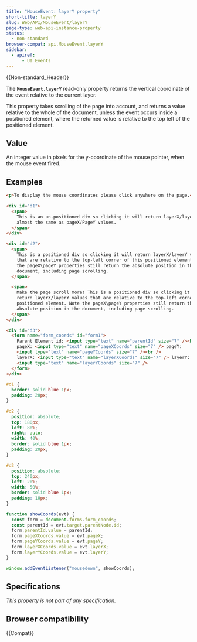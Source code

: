 ```yaml
---
title: "MouseEvent: layerY property"
short-title: layerY
slug: Web/API/MouseEvent/layerY
page-type: web-api-instance-property
status:
  - non-standard
browser-compat: api.MouseEvent.layerY
sidebar:
  - apiref:
      - UI Events
---
```


{{Non-standard_Header}}

The **`MouseEvent.layerY`** read-only property returns the
vertical coordinate of the event relative to the current layer.

This property takes scrolling of the page into account, and returns a value relative to
the whole of the document, unless the event occurs inside a positioned element, where
the returned value is relative to the top left of the positioned element.

## Value

An integer value in pixels for the y-coordinate of the mouse pointer, when the mouse event fired.

## Examples

```html
<p>To display the mouse coordinates please click anywhere on the page.</p>

<div id="d1">
  <span>
    This is an un-positioned div so clicking it will return layerX/layerY values
    almost the same as pageX/PageY values.
  </span>
</div>

<div id="d2">
  <span>
    This is a positioned div so clicking it will return layerX/layerY values
    that are relative to the top-left corner of this positioned element. Note
    the pageX\pageY properties still return the absolute position in the
    document, including page scrolling.
  </span>

  <span>
    Make the page scroll more! This is a positioned div so clicking it will
    return layerX/layerY values that are relative to the top-left corner of this
    positioned element. Note the pageX\pageY properties still return the
    absolute position in the document, including page scrolling.
  </span>
</div>

<div id="d3">
  <form name="form_coords" id="form1">
    Parent Element id: <input type="text" name="parentId" size="7" /><br />
    pageX: <input type="text" name="pageXCoords" size="7" /> pageY:
    <input type="text" name="pageYCoords" size="7" /><br />
    layerX: <input type="text" name="layerXCoords" size="7" /> layerY:
    <input type="text" name="layerYCoords" size="7" />
  </form>
</div>
```

```css
#d1 {
  border: solid blue 1px;
  padding: 20px;
}

#d2 {
  position: absolute;
  top: 180px;
  left: 80%;
  right: auto;
  width: 40%;
  border: solid blue 1px;
  padding: 20px;
}

#d3 {
  position: absolute;
  top: 240px;
  left: 20%;
  width: 50%;
  border: solid blue 1px;
  padding: 10px;
}
```

```js
function showCoords(evt) {
  const form = document.forms.form_coords;
  const parentId = evt.target.parentNode.id;
  form.parentId.value = parentId;
  form.pageXCoords.value = evt.pageX;
  form.pageYCoords.value = evt.pageY;
  form.layerXCoords.value = evt.layerX;
  form.layerYCoords.value = evt.layerY;
}

window.addEventListener("mousedown", showCoords);
```

## Specifications

_This property is not part of any specification._

## Browser compatibility

{{Compat}}
